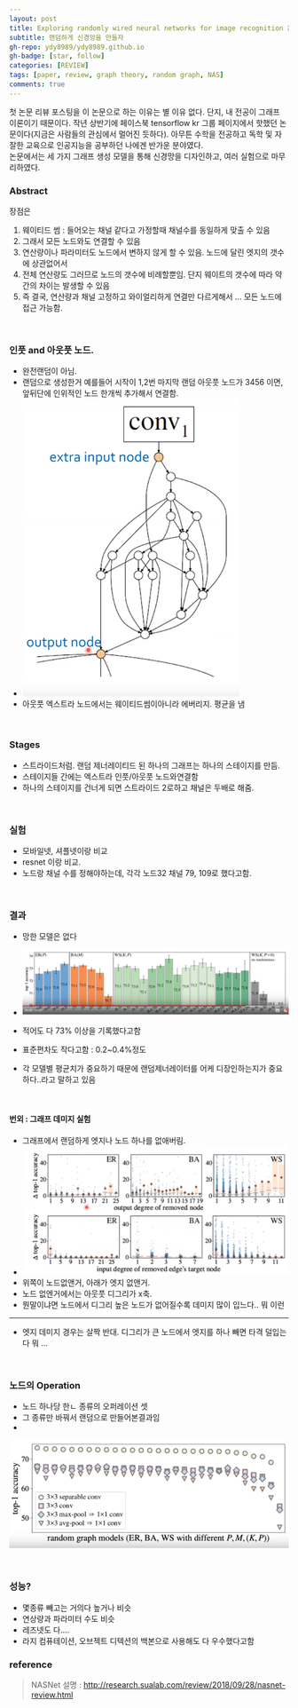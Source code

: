 ```yaml
---
layout: post
title: Exploring randomly wired neural networks for image recognition 논문 리뷰
subtitle: 랜덤하게 신경망을 만들자
gh-repo: ydy8989/ydy8989.github.io
gh-badge: [star, follow]
categories: [REVIEW]
tags: [paper, review, graph theory, random graph, NAS]
comments: true
---
```

첫 논문 리뷰 포스팅을 이 논문으로 하는 이유는 별 이유 없다. 단지, 내 전공이 그래프 이론이기 때문이다. 
작년 상반기에 페이스북 tensorflow kr 그룹 페이지에서 핫했던 논문이다(지금은 사람들의 관심에서 멀어진 듯하다). 
아무튼 수학을 전공하고 독학 및 자잘한 교육으로 인공지능을 공부하던 나에겐 반가운 분야였다.\
논문에서는 세 가지 그래프 생성 모델을 통해 신경망을 디자인하고, 여러 실험으로 마무리하였다. 

### Abstract
장점은 
1. 웨이티드 썸 : 들어오는 채널 같다고 가정할때 채널수를 동일하게 맞출 수 있음
2. 그래서 모든 노드와도 연결할 수 있음
3. 연산량이나 파라미터도 노드에서 변하지 않게 할 수 있음. 노드에 달린 엣지의 갯수에 상관없어서
4. 전체 연산량도 그러므로 노드의 갯수에 비례할뿐임. 단지 웨이트의 갯수에 따라 약간의 차이는 발생할 수 있음
5. 즉 결국, 연산량과 채널 고정하고 와이얼리하게 연결만 다르게해서 ... 모든 노드에 접근 가능함.
    
<br/>

### 인풋 and 아웃풋 노드. 

- 완전랜덤이 아님. 
- 랜덤으로 생성한거 예를들어 시작이 1,2번 마지막 랜덤 아웃풋 노드가 3456 이면, 앞뒤단에 인위적인 노드 한개씩 추가해서 연결함. 
- ![1](/assets/img/network.png)
- 아웃풋 엑스트라 노드에서는 웨이티드썸이아니라 에버리지. 평균을 냄

<br/>

### Stages 

- 스트라이드처럼. 랜덤 제너레이티드 된 하나의 그래프는 하나의 스테이지를 만듬. 
- 스테이지들 간에는 엑스트라 인풋/아웃풋 노드와연결함
- 하나의 스테이지를 건너게 되면 스트라이드 2로하고 채널은 두배로 해줌.

<br/>


### 실험

- 모바일넷, 셔플넷이랑 비교
- resnet 이랑 비교. 
- 노드랑 채널 수를 정해야하는데, 각각 노드32 채널 79, 109로 했다고함. 

<br/>

### 결과

- 망한 모델은 없다
-  ![2](/assets/img/accuracy.png)

- 적어도 다 73% 이상을 기록했다고함
-  표준편차도 작다고함 : 0.2~0.4%정도
- 각 모델별 평균치가 중요하기 때문에 랜덤제너레이터를 어케 디장인하는지가 중요하다..라고 말하고 있음

<br/>

#### 번외 : 그래프 데미지 실험

- 그래프에서 랜덤하게 엣지나 노드 하나를 없애버림.
- ![3](/assets/img/degree.png)
- 위쪽이 노드없앤거, 아래가 엣지 없앤거.
- 노드 없엔거에서는 아웃풋 디그리가 x축.
- 뭔말이냐면 노드에서 디그리 높은 노드가 없어질수록 데미지 많이 입느다.. 뭐 이런

---

- 엣지 데미지 경우는 살짝 반대. 디그리가 큰 노드에서 엣지를 하나 빼면 타격 덜입는다 뭐 ...

<br/>

### 노드의 Operation

- 노드 하나당 한ㄴ 종류의 오퍼레이션 셋 
- 그 종류만 바꿔서 랜덤으로 만들어본결과임
- 

![4](/assets/img/model.png)

<br/> 

### 성능?

- 몇종류 빼고는 거의다 높거나 비슷
- 연상량과 파라미터 수도 비슷
- 레즈넷도 다.... 
- 라지 컴퓨테이션, 오브젝트 디텍션의 백본으로 사용해도 다 우수했다고함

### reference
> NASNet 설명 : <http://research.sualab.com/review/2018/09/28/nasnet-review.html>
